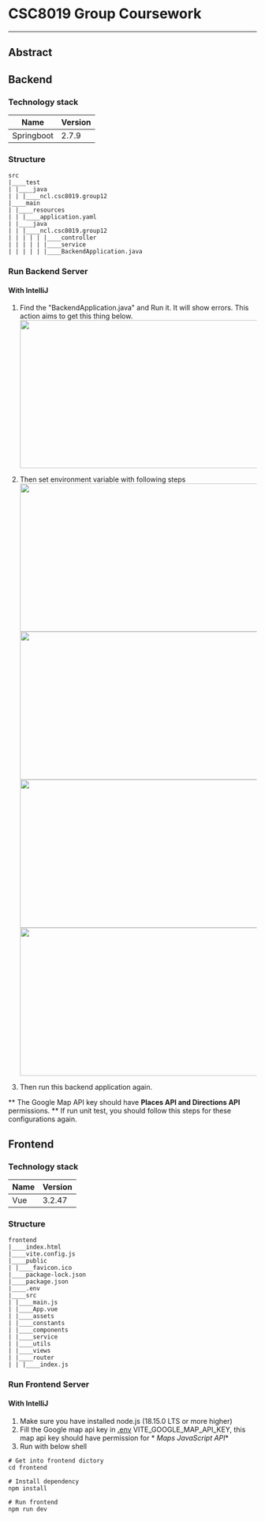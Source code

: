 # CSC8019 Group Coursework

---
## Abstract


## Backend

### Technology stack

| Name       | Version |
|------------|---------|
| Springboot | 2.7.9   |

### Structure

```text
src
|____test
| |____java
| | |____ncl.csc8019.group12
|____main
| |____resources
| | |____application.yaml
| |____java
| | |____ncl.csc8019.group12
| | | | | |____controller
| | | | | |____service
| | | | | |____BackendApplication.java
```

### Run Backend Server

#### With IntelliJ

1. Find the "BackendApplication.java" and Run it. It will show errors. This action aims to get this thing below.
   <img height="300" width="500" src="/Users/kmmn/IdeaProjects/CSC8019/static/Run-Backend-1.png" />

2. Then set environment variable with following steps
   <br>
   <img height="300" width="500" src="/Users/kmmn/IdeaProjects/CSC8019/static/Run-Backend-2.png" />
   <br>
   <img height="300" width="500" src="/Users/kmmn/IdeaProjects/CSC8019/static/Run-Backend-3.png" />
   <br>
   <img height="300" width="500" src="/Users/kmmn/IdeaProjects/CSC8019/static/Run-Backend-4.png" />
   <br>
   <img height="300" width="500" src="/Users/kmmn/IdeaProjects/CSC8019/static/Run-Backend-5.png" />
   <br>
3. Then run this backend application again.

** The Google Map API key should have **Places API and Directions API** permissions.
** If run unit test, you should follow this steps for these configurations again.

## Frontend

### Technology stack

| Name | Version |
|------|---------|
| Vue  | 3.2.47  |

### Structure

```text
frontend
|____index.html
|____vite.config.js
|____public
| |____favicon.ico
|____package-lock.json
|____package.json
|____.env
|____src
| |____main.js
| |____App.vue
| |____assets
| |____constants
| |____components
| |____service
| |____utils
| |____views
| |____router
| | |____index.js
```

### Run Frontend Server

#### With IntelliJ

1. Make sure you have installed node.js (18.15.0 LTS or more higher)
2. Fill the Google map api key in [.env](./frontend/.env) VITE_GOOGLE_MAP_API_KEY, this map api key should have permission for *
   *Maps JavaScript API**
3. Run with below shell

```shell
# Get into frontend dictory
cd frontend

# Install dependency
npm install

# Run frontend
npm run dev
```